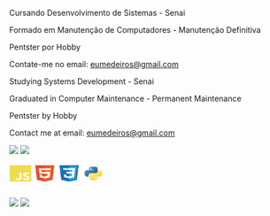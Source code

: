 Cursando Desenvolvimento de Sistemas - Senai

Formado em  Manutenção de Computadores - Manutenção Definitiva

Pentster por Hobby

Contate-me no email: eumedeiros@gmail.com

Studying Systems Development - Senai

Graduated in Computer Maintenance - Permanent Maintenance

Pentster by Hobby

Contact me at email: eumedeiros@gmail.com

<div>
<a href-"https://github.com/MedeirosCode">
<img heigh-"180cm" src="https://github-readme-stats.vercel.app/api?username=MedeirosCode&show_icons=true&theme=radical&include_all_commits=true&count_public=true"/>
<img heigh-"180cm" src="https://github-readme-stats.vercel.app/api/top-langs/?username=MedeirosCode&layout=compact&langs_count=168&theme=dracula"/>
</div>
  

<div style="display: inline_block"><br>
  <img align="center" alt="vini-Js" height="30" width="40" src="https://raw.githubusercontent.com/devicons/devicon/master/icons/javascript/javascript-plain.svg">
  <img align="center" alt="vini-HTML" height="30" width="40" src="https://raw.githubusercontent.com/devicons/devicon/master/icons/html5/html5-original.svg">
  <img align="center" alt="vini-CSS" height="30" width="40" src="https://raw.githubusercontent.com/devicons/devicon/master/icons/css3/css3-original.svg">
  <img align="center" alt="vini-Python" height="30" width="40" src="https://raw.githubusercontent.com/devicons/devicon/master/icons/python/python-original.svg">
 
</div>
  
  ##
 
<div> 
  
  <a href="https://instagram.com/eu_vimedeiros" target="_blank"><img src="https://img.shields.io/badge/-Instagram-%23E4405F?style=for-the-badge&logo=instagram&logoColor=white" target="_blank"></a>
 	<a href = "mailto:eumdeiros@gmail.com"><img src="https://img.shields.io/badge/-Gmail-%23333?style=for-the-badge&logo=gmail&logoColor=white" target="_blank"></a>

  
</div>


